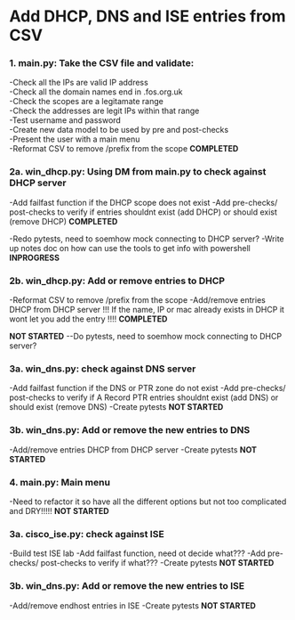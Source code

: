 # Add DHCP, DNS and ISE entries from CSV

### 1. main.py: Take the CSV file and validate:
-Check all the IPs are valid IP address\
-Check all the domain names end in .fos.org.uk\
-Check the scopes are a legitamate range\
-Check the addresses are legit IPs within that range\
-Test username and password\
-Create new data model to be used by pre and post-checks\
-Present the user with a main menu\
-Reformat CSV to remove /prefix from the scope
**COMPLETED**

### 2a. win_dhcp.py: Using DM from main.py to check against DHCP server
-Add failfast function if the DHCP scope does not exist
-Add pre-checks/ post-checks to verify if entries shouldnt exist (add DHCP) or should exist (remove DHCP)
**COMPLETED**

-Redo pytests, need to soemhow mock connecting to DHCP server?
-Write up notes doc on how can use the tools to get info with powershell\
**INPROGRESS**

### 2b. win_dhcp.py: Add or remove entries to DHCP
-Reformat CSV to remove /prefix from the scope
-Add/remove entries DHCP from DHCP server
!!! If the name, IP or mac already exists in DHCP it wont let you add the entry !!!!
**COMPLETED**

**NOT STARTED**
--Do pytests, need to soemhow mock connecting to DHCP server?

### 3a. win_dns.py: check against DNS server
-Add failfast function if the DNS or PTR zone do not exist
-Add pre-checks/ post-checks to verify if A Record PTR entries shouldnt exist (add DNS) or should exist (remove DNS)
-Create pytests
**NOT STARTED**

### 3b. win_dns.py: Add or remove the new entries to DNS
-Add/remove entries DHCP from DHCP server
-Create pytests
**NOT STARTED**

### 4. main.py: Main menu
-Need to refactor it so have all the different options but not too complicated and DRY!!!!!
**NOT STARTED**

### 3a. cisco_ise.py: check against ISE
-Build test ISE lab
-Add failfast function, need ot decide what???
-Add pre-checks/ post-checks to verify if what???
-Create pytests
**NOT STARTED**

### 3b. win_dns.py: Add or remove the new entries to ISE
-Add/remove endhost entries in ISE
-Create pytests
**NOT STARTED**